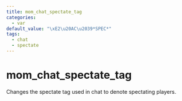 ```yaml
---
title: mom_chat_spectate_tag
categories:
  - var
default_value: "\xE2\u20AC\u2039*SPEC*"
tags:
  - chat
  - spectate
---
```


# mom_chat_spectate_tag

Changes the spectate tag used in chat to denote spectating players.
